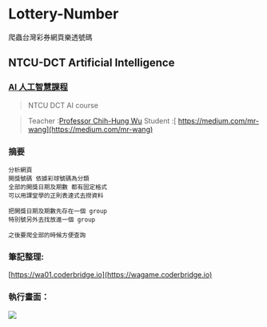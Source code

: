 # Lottery-Number
 爬蟲台灣彩券網頁樂透號碼

## NTCU-DCT Artificial Intelligence  

### [AI 人工智慧課程](https://http://120.108.221.55/PROFCHWU/dctai/index.php)
> NTCU DCT AI course 

> Teacher :[Professor Chih-Hung Wu](http://120.108.221.55/PROFCHWU/index.php)
> Student :[ https://medium.com/mr-wang](https://medium.com/mr-wang)

### 摘要


```
分析網頁
開獎號碼 依據彩球號碼為分類
全部的開獎日期及期數 都有固定格式
可以用課堂學的正則表達式去撈資料

把開獎日期及期數先存在一個 group
特別號另外去找放進一個 group

之後要爬全部的時候方便查詢

```





### 筆記整理:

[https://wa01.coderbridge.io](https://wagame.coderbridge.io)

### 執行畫面：

![](https://static.coderbridge.com/img/mrwang01/5dd9afd1e97146a0814fb514c179b8d8.png)



